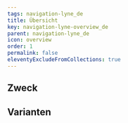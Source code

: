 ```yaml
---
tags: navigation-lyne_de
title: Übersicht
key: navigation-lyne-overview_de
parent: navigation-lyne_de
icon: overview
order: 1
permalink: false
eleventyExcludeFromCollections: true
---
```


## Zweck

## Varianten

